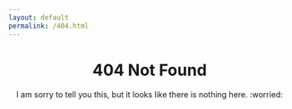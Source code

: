 ```yaml
---
layout: default
permalink: /404.html
---
```

# <center>404 Not Found</center>

<center>I am sorry to tell you this, but it looks like there is nothing here. :worried:</center>